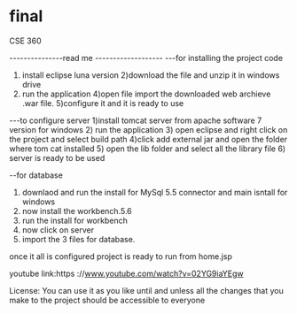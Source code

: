 final
=====

CSE 360

---------------read me -------------------
---for installing the project code
1) install eclipse luna version
2)download the file and unzip it in windows drive
3) run the application 
4)open file import the downloaded web archieve .war file.
5)configure it and it is ready to use


---to configure server
1)install tomcat server from apache software 7 version for windows
2) run the application 
3) open eclipse and right click on the project and select build path
4)click add external jar and  open the folder where tom cat installed 
5) open the lib folder and select all the library file 
6) server is ready to be used 

--for database
1) downlaod and run the install for MySql 5.5 connector and main isntall for windows 
2) now install the workbench.5.6
3) run the install for workbench
4) now click on server 
5) import the 3 files for database.



once it all is configured project is ready to run from home.jsp

youtube link:https ://www.youtube.com/watch?v=02YG9iaYEgw

License:
You can use it as you like until and unless all the changes that you make to the project should be accessible to everyone

